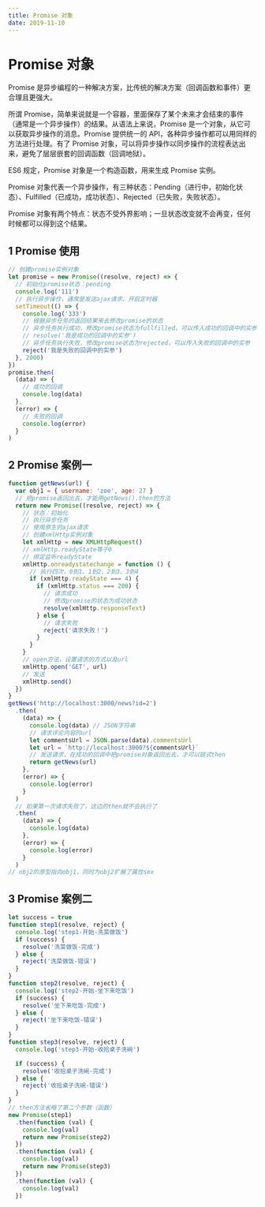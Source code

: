 ```yaml
---
title: Promise 对象
date: 2019-11-10
---
```


# Promise 对象

Promise 是异步编程的一种解决方案，比传统的解决方案（回调函数和事件）更合理且更强大。

所谓 Promise，简单来说就是一个容器，里面保存了某个未来才会结束的事件（通常是一个异步操作）的结果。从语法上来说，Promise 是一个对象，从它可以获取异步操作的消息。Promise 提供统一的 API，各种异步操作都可以用同样的方法进行处理。有了 Promise 对象，可以将异步操作以同步操作的流程表达出来，避免了层层嵌套的回调函数（回调地狱）。

ES6 规定，Promise 对象是一个构造函数，用来生成 Promise 实例。

Promise 对象代表一个异步操作，有三种状态：Pending（进行中，初始化状态）、Fulfilled（已成功，成功状态）、Rejected（已失败，失败状态）。

Promise 对象有两个特点：状态不受外界影响；一旦状态改变就不会再变，任何时候都可以得到这个结果。

## 1 Promise 使用

```javascript
// 创建promise实例对象
let promise = new Promise((resolve, reject) => {
  // 初始化promise状态：pending
  console.log('111')
  // 执行异步操作，通常是发送ajax请求、开启定时器
  setTimeout(() => {
    console.log('333')
    // 根据异步任务的返回结果来去修改promise的状态
    // 异步任务执行成功，修改promise状态为fullfilled，可以传入成功的回调中的实参
    // resolve('我是成功的回调中的实参')
    // 异步任务执行失败，修改promise状态为rejected，可以传入失败的回调中的实参
    reject('我是失败的回调中的实参')
  }, 2000)
})
promise.then(
  (data) => {
    // 成功的回调
    console.log(data)
  },
  (error) => {
    // 失败的回调
    console.log(error)
  }
)
```

## 2 Promise 案例一

```javascript
function getNews(url) {
  var obj1 = { username: 'zoe', age: 27 }
  // 把promise返回出去，才能用getNews().then的方法
  return new Promise((resolve, reject) => {
    // 状态：初始化
    // 执行异步任务
    // 使用原生的ajax请求
    // 创建xmlHttp实例对象
    let xmlHttp = new XMLHttpRequest()
    // xmlHttp.readyState等于0
    // 绑定监听readyState
    xmlHttp.onreadystatechange = function () {
      // 执行四次，0到1、1到2、2到3、3到4
      if (xmlHttp.readyState === 4) {
        if (xmlHttp.status === 200) {
          // 请求成功
          // 修改promise的状态为成功状态
          resolve(xmlHttp.responseText)
        } else {
          // 请求失败
          reject('请求失败！')
        }
      }
    }
    // open方法，设置请求的方式以及url
    xmlHttp.open('GET', url)
    // 发送
    xmlHttp.send()
  })
}
getNews('http://localhost:3000/news?id=2')
  .then(
    (data) => {
      console.log(data) // JSON字符串
      // 请求评论内容的url
      let commentsUrl = JSON.parse(data).commentsUrl
      let url = `http://localhost:3000?${commentsUrl}`
      // 发送请求，在成功的回调中把promise对象返回出去，才可以链式then
      return getNews(url)
    },
    (error) => {
      console.log(error)
    }
  )
  // 如果第一次请求失败了，这边的then就不会执行了
  .then(
    (data) => {
      console.log(data)
    },
    (error) => {
      console.log(error)
    }
  )
// obj2的原型指向obj1，同时为obj2扩展了属性sex
```

## 3 Promise 案例二

```javascript
let success = true
function step1(resolve, reject) {
  console.log('step1-开始-洗菜做饭')
  if (success) {
    resolve('洗菜做饭-完成')
  } else {
    reject('洗菜做饭-错误')
  }
}
function step2(resolve, reject) {
  console.log('step2-开始-坐下来吃饭')
  if (success) {
    resolve('坐下来吃饭-完成')
  } else {
    reject('坐下来吃饭-错误')
  }
}
function step3(resolve, reject) {
  console.log('step3-开始-收拾桌子洗碗')

  if (success) {
    resolve('收拾桌子洗碗-完成')
  } else {
    reject('收拾桌子洗碗-错误')
  }
}
// then方法省略了第二个参数（函数）
new Promise(step1)
  .then(function (val) {
    console.log(val)
    return new Promise(step2)
  })
  .then(function (val) {
    console.log(val)
    return new Promise(step3)
  })
  .then(function (val) {
    console.log(val)
  })
```
